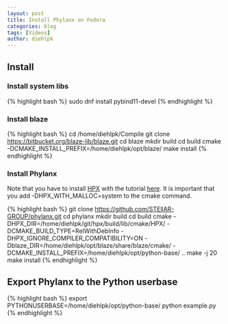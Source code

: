 ```yaml
---
layout: post
title: Install Phylanx on Fedora
categories: blog
tags: [Videos]
author: diehlpk
---
```

## Install 

### Install system libs


{% highlight bash %}
sudo dnf install pybind11-devel
{% endhighlight %}

### Install blaze

{% highlight bash %}
cd /home/diehlpk/Compile
git clone https://bitbucket.org/blaze-lib/blaze.git
cd blaze
mkdir build
cd build
cmake -DCMAKE_INSTALL_PREFIX=/home/diehlpk/opt/blaze/
make install
{% endhighlight %}

### Install Phylanx

Note that you have to install [HPX](https://github.com/STEllAR-GROUP/hpx) with the tutorial [here](https://www.diehlpk.de/blog/hpx-fedora). It is important
that you add -DHPX_WITH_MALLOC=system to the cmake command.

{% highlight bash %}
git clone https://github.com/STEllAR-GROUP/phylanx.git
cd phylanx
mkdir build
cd build
cmake -DHPX_DIR=/home/diehlpk/git/hpx/build/lib/cmake/HPX/ -DCMAKE_BUILD_TYPE=RelWithDebInfo  -DHPX_IGNORE_COMPILER_COMPATIBILITY=ON -Dblaze_DIR=/home/diehlpk/opt/blaze/share/blaze/cmake/ -DCMAKE_INSTALL_PREFIX=/home/diehlpk/opt/python-base/ ..
make -j 20
make install
{% endhighlight %}

## Export Phylanx to the Python userbase

{% highlight bash %}
export PYTHONUSERBASE=/home/diehlpk/opt/python-base/
python example.py
{% endhighlight %}




